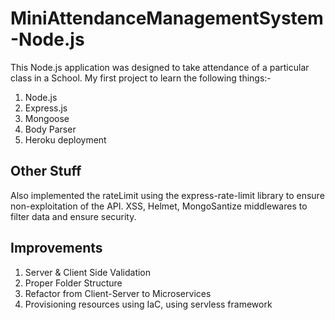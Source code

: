 # MiniAttendanceManagementSystem-Node.js

This Node.js application was designed to take attendance of a particular class in a School.
My first project to learn the following things:-
1. Node.js
2. Express.js
3. Mongoose
4. Body Parser
5. Heroku deployment

## Other Stuff
Also implemented the rateLimit using the express-rate-limit library to ensure non-exploitation of the API.
XSS, Helmet, MongoSantize middlewares to filter data and ensure security.

## Improvements
1. Server & Client Side Validation
2. Proper Folder Structure
3. Refactor from Client-Server to Microservices
4. Provisioning resources using IaC, using servless framework
